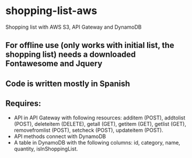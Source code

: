 # shopping-list-aws
 Shopping list with AWS S3, API Gateway and DynamoDB
 ## For offline use (only works with initial list, the shopping list) needs a downloaded Fontawesome and Jquery
 ## Code is written mostly in Spanish
 ## Requires:
 - API in API Gateway with following resources: additem (POST), addtolist (POST), deleteitem (DELETE), getall (GET), getitem (GET), getlist (GET), removefromlist (POST), setcheck (POST), updateitem (POST).
 - API methods connect with DynamoDB
 - A table in DynamoDB with the following columns: id, category, name, quantity, isInShoppingList.
